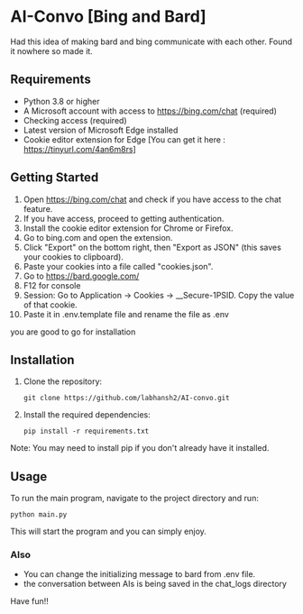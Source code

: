 # AI-Convo [Bing and Bard]

Had this idea of making bard and bing communicate with each other. Found it
nowhere so made it.

## Requirements

- Python 3.8 or higher
- A Microsoft account with access to https://bing.com/chat (required)
- Checking access (required)
- Latest version of Microsoft Edge installed
- Cookie editor extension for Edge [You can get it here :
  https://tinyurl.com/4an6m8rs]

## Getting Started

1. Open https://bing.com/chat and check if you have access to the chat feature.
2. If you have access, proceed to getting authentication.
3. Install the cookie editor extension for Chrome or Firefox.
4. Go to bing.com and open the extension.
5. Click "Export" on the bottom right, then "Export as JSON" (this saves your
   cookies to clipboard).
6. Paste your cookies into a file called "cookies.json".
7. Go to https://bard.google.com/
8. F12 for console
9. Session: Go to Application → Cookies → \_\_Secure-1PSID. Copy the value of
   that cookie.
10. Paste it in .env.template file and rename the file as .env

you are good to go for installation

## Installation

1. Clone the repository:

   `git clone https://github.com/labhansh2/AI-convo.git`

2. Install the required dependencies:

   `pip install -r requirements.txt`

Note: You may need to install pip if you don't already have it installed.

## Usage

To run the main program, navigate to the project directory and run:

`python main.py`

This will start the program and you can simply enjoy.

### Also

- You can change the initializing message to bard from .env file.
- the conversation between AIs is being saved in the chat_logs directory

Have fun!!
